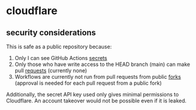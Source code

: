 # cloudflare

## security considerations

This is safe as a public repository because: 
1. Only I can see GitHub Actions [secrets](https://docs.github.com/en/actions/security-guides/security-hardening-for-github-actions)
2. Only those who have write access to the HEAD branch (main) can make pull [requests](https://docs.github.com/en/pull-requests/collaborating-with-pull-requests/proposing-changes-to-your-work-with-pull-requests/creating-a-pull-request) (currently none)
3. Workflows are currently not run from pull requests from public [forks](https://docs.github.com/en/actions/managing-workflow-runs/approving-workflow-runs-from-public-forks) (approval is needed for each pull request from a public fork)

Additionally, the secret API key used only gives minimal permissions to Cloudflare. An account takeover would not be possible even if it is leaked.